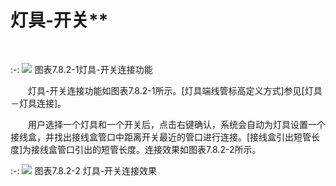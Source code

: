 # 灯具\-开关**
<br/>

:-: ![](images/461.png)
图表7.8.2-1灯具\-开关连接功能

&emsp;&emsp;灯具\-开关连接功能如图表7.8.2-1所示。\[灯具端线管标高定义方式\]参见\[灯具－灯具连接\]。

&emsp;&emsp;用户选择一个灯具和一个开关后，点击右键确认，系统会自动为灯具设置一个接线盒，并找出接线盒管口中距离开关最近的管口进行连接。\[接线盒引出短管长度\]为接线盒管口引出的短管长度。连接效果如图表7.8.2-2所示。


:-: ![](images/462.png)
图表7.8.2-2 灯具\-开关连接效果